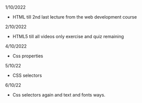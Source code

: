 1/10/2022
- HTML till 2nd last lecture from the web development course

2/10/2022
- HTML5 till all videos only exercise and quiz remaining

4/10/2022
- Css properties

5/10/22
- CSS selectors

6/10/22
- Css selectors again and text and fonts ways.



